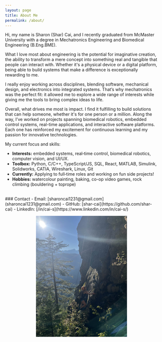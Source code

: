 ```yaml
---
layout: page
title: About Me
permalink: /about/
---
```



Hi, my name is Sharon (Shar) Cai, and I recently graduated from McMaster University with a degree in Mechatronics Engineering and Biomedical Engineering (B.Eng.BME).

What I love most about engineering is the potential for imaginative creation, the ability to transform a mere concept into something real and tangible that people can interact with. Whether it's a physical device or a digital platform, being able to build systems that make a difference is exceptionally rewarding to me. 

I really enjoy working across disciplines, blending software, mechanical design, and electronics into integrated systems. That’s why mechatronics was the perfect fit: it allowed me to explore a wide range of interests while giving me the tools to bring complex ideas to life.

Overall, what drives me most is impact. I find it fulfilling to build solutions that can help someone, whether it's for one person or a million. Along the way, I’ve worked on projects spanning biomedical robotics, embedded control systems, real-time applications, and interactive software platforms. Each one has reinforced my excitement for continuous learning and my passion for innovative technologies.

My current focus and skills:
- **Interests:** embedded systems, real‑time control, biomedical robotics, computer vision, and UI/UX.
- **Toolbox:** Python, C/C++, TypeScript/JS, SQL, React, MATLAB, Simulink, Solidworks, CATIA, Wireshark, Linux, Git
- **Currently:** Applying to full‑time roles and working on fun side projects!
- **Hobbies:** watercolour painting, baking, co-op video games, rock climbing (bouldering + toprope)

<br>
### Contact
- Email: [sharoncai1231@gmail.com](sharoncai1231@gmail.com)
- GitHub: [shar-cai](https://github.com/shar-cai)  
- LinkedIn: [/in/cai-s](https://www.linkedin.com/in/cai-s/)

<br>

<p align="center">
  <img src="/assets/img/sharclimb.jpg" alt="Photo of Shar climbing in Squamish, BC" width="300"/>
</p>
